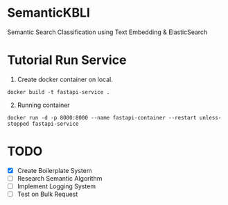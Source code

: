 # SemanticKBLI
Semantic Search Classification using Text Embedding &amp; ElasticSearch

# Tutorial Run Service
1. Create docker container on local.
```
docker build -t fastapi-service .
```
2. Running container
```
docker run -d -p 8000:8000 --name fastapi-container --restart unless-stopped fastapi-service
```

# TODO
- [x] Create Boilerplate System
- [ ] Research Semantic Algorithm
- [ ] Implement Logging System
- [ ] Test on Bulk Request